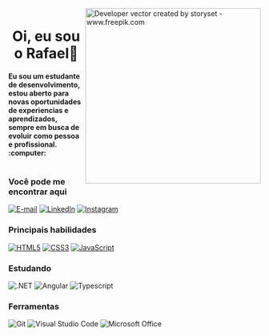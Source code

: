 <img align="right" alt="Developer vector created by storyset - www.freepik.com" height="350" src="https://img.freepik.com/free-vector/code-typing-concept-illustration_114360-2937.jpg?w=826&t=st=1658413165~exp=1658413765~hmac=d4ad12270c77f7e2044cb507f4cfcb522310d85e214b8af6a90adacfbe186b0f">


<h1 align="center">Oi, eu sou o Rafael👋 </h1>

<H4>Eu sou um estudante de desenvolvimento, estou aberto para novas oportunidades de experiencias e aprendizados, sempre em busca de evoluir como pessoa e profissional.   :computer:</h4>

<h1></h1>

> 

<h3> Você pode me encontrar aqui </h3> 
    
[![E-mail](https://img.shields.io/badge/-rafaelssilva999@gmail.com-000?style=for-the-badge&logo=microsoft-outlook&logoColor=7520FF&color:FFF)](mailto:rafaelssilva999@gmail.com)
[![LinkedIn](https://img.shields.io/badge/-LinkedIn-000?style=for-the-badge&logo=linkedin&logoColor=7520FF&color:FFF)](https://www.linkedin.com/in/rafael-s-silva-951703180)
[![Instagram](https://img.shields.io/badge/-Instagram-000?style=for-the-badge&logo=instagram&logoColor=7520FF&color:FFF)](https://www.instagram.com/_mitchnoir)

<h3 align="left"> Principais habilidades </h3>

[![HTML5](https://img.shields.io/badge/HTML5-ECE2FB?style=for-the-badge&logo=html5&logoColor=E34F26)](https://developer.mozilla.org/pt-BR/docs/Web/HTML)
[![CSS3](https://img.shields.io/badge/CSS3-ECE2FB?style=for-the-badge&logo=css3&logoColor=00BFFF)](https://developer.mozilla.org/pt-BR/docs/Web/CSS)
[![JavaScript](https://img.shields.io/badge/JavaScript-ECE2FB?style=for-the-badge&logo=javascript&logoColor=F7DF1E)](https://developer.mozilla.org/pt-BR/docs/Web/JavaScript)

<h3 align="left"> Estudando</h3>

![.NET](https://img.shields.io/badge/.NET-ECE2FB?style=for-the-badge&logo=.net&logoColor=E34F26)
![Angular](https://img.shields.io/badge/ANGULAR-ECE2FB?style=for-the-badge&logo=angular&logoColor=E34F26)
![Typescript](https://img.shields.io/badge/TYPESCRIPT-ECE2FB?style=for-the-badge&logo=typescript&logoColor=E34F26)
![]()
![]()
 
<h3 align="left"> Ferramentas </h3>

![Git](https://img.shields.io/badge/Git-E7ECEB?style=for-the-badge&logo=git)
![Visual Studio Code](https://img.shields.io/badge/VS%20Code-E7ECEB?style=for-the-badge&logo=visual-studio-code&logoColor=00BFFF)
![Microsoft Office](https://img.shields.io/badge/Office-E7ECEB?style=for-the-badge&logo=microsoft-office&logoColor=EB3D01)






